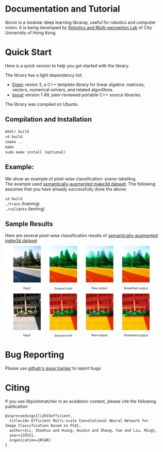 # Documentation and Tutorial
libcnn is a modular deep learning libraray, useful for robotics and computer vision.
It is being developed by [Robotics and Multi-perception Lab](http://ram-lab.com) of City Univerisity of
Hong Kong.

# Quick Start
Here is a quick version to help you get started with the library.

The library has a light dependancy list:  

* [Eigen](http://eigen.tuxfamily.org) vesion 3, a C++ template library for linear algebra:
matrices, vectors, numerical solvers, and related algorithms.  
* [boost](http://www.boost.org/) version 1.49, peer-reviewed portable C++ source libraries.

The library was compiled on Ubuntu

## Compilation and Installation

`mkdir build`  
`cd build`  
`cmake ..`  
`make`  
`sudo make install (optional)`

## Example:
We show an example of pixel-wise classification: scene-labelling.  
The example used [semantically-augmented make3d dataset](http://dags.stanford.edu/data/cvpr10Data.tar.gz). The following
assumes that you have already successfully done the above.  

`cd build`   
`./train`    (training)  
`./validate` (testing)

## Sample Results
Here are several pixel-wise classification results of [semantically-augmented make3d dataset](http://dags.stanford.edu/data/cvpr10Data.tar.gz)  
![alt tag](doc/images/sample1.png)
![alt tag](doc/images/sample2.png)

# Bug Reporting
Please use [github's issue tracker](https://github.com/libcnn/libcnn/issues) to report bugs

# Citing
If you use libpointmatcher in an academic context, please cite the following publication:  

    @inproceedings{li2015efficient,  
      title={An Efficient Multi-scale Convolutional Neural Network for Image Classification Based on PCA},  
      author={Li, Shaohua and Huang, Huimin and Zhang, Yue and Liu, Ming},  
      year={2015},  
      organization={RCAR}  
    }
